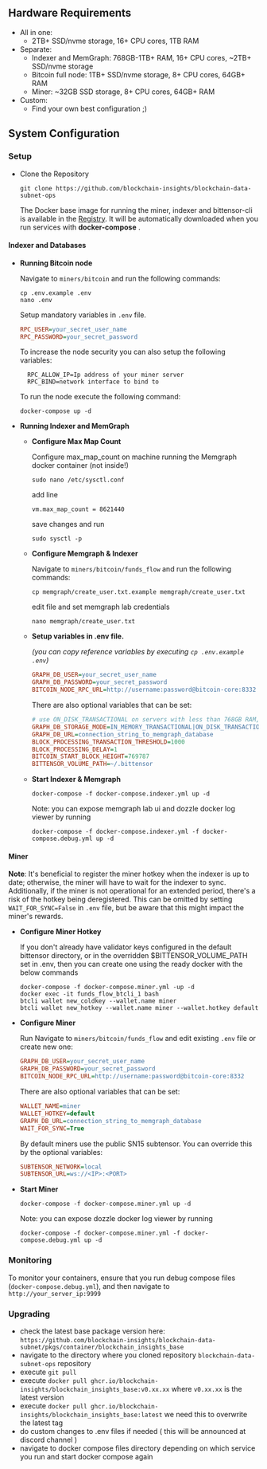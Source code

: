 ## Hardware Requirements
- All in one: 
  - 2TB+ SSD/nvme storage, 16+ CPU cores, 1TB RAM
- Separate:
  - Indexer and MemGraph: 768GB-1TB+ RAM, 16+ CPU cores, ~2TB+ SSD/nvme storage
  - Bitcoin full node: 1TB+ SSD/nvme storage, 8+ CPU cores, 64GB+ RAM
  - Miner: ~32GB SSD storage, 8+ CPU cores, 64GB+ RAM
- Custom:
  - Find your own best configuration ;)

## System Configuration

### Setup
- Clone the Repository
    ```
    git clone https://github.com/blockchain-insights/blockchain-data-subnet-ops
    ```

    The Docker base image for running the miner, indexer and bittensor-cli is available in the [Registry](https://github.com/blockchain-insights/blockchain-data-subnet/pkgs/container/blockchain_insights_base). It will be automatically downloaded when you run services with **docker-compose** .

#### Indexer and Databases

- **Running Bitcoin node**
  
  Navigate to ```miners/bitcoin``` and run the following commands:
  ```
  cp .env.example .env
  nano .env
  ```
  Setup mandatory variables in ```.env``` file.
  ```ini
  RPC_USER=your_secret_user_name
  RPC_PASSWORD=your_secret_password
  ```
  To increase the node security you can also setup the following variables:
  ```init
    RPC_ALLOW_IP=Ip address of your miner server
    RPC_BIND=network interface to bind to
  ```
    To run the node execute the following command:
    ```
    docker-compose up -d
    ```

- **Running Indexer and MemGraph**

  - **Configure Max Map Count**

    Configure max_map_count on machine running the Memgraph docker container (not inside!)
  
    ```
    sudo nano /etc/sysctl.conf
    ```

    add line

    ```
    vm.max_map_count = 8621440
    ```
    save changes and run
    ```
    sudo sysctl -p
    ```

  - **Configure Memgraph & Indexer**
  
    Navigate to ```miners/bitcoin/funds_flow``` and run the following commands:
  
    ```
    cp memgraph/create_user.txt.example memgraph/create_user.txt
    ```
    edit file and set memgraph lab credentials
    ```
    nano memgraph/create_user.txt
    ```
  - **Setup variables in .env file.**
  
    _(you can copy reference variables by executing ```cp .env.example .env```)_
    ```ini
    GRAPH_DB_USER=your_secret_user_name
    GRAPH_DB_PASSWORD=your_secret_password
    BITCOIN_NODE_RPC_URL=http://username:password@bitcoin-core:8332
    ```
    There are also optional variables that can be set:
    ```ini
    # use ON_DISK_TRANSACTIONAL on servers with less than 768GB RAM, but indexing can take 1 month instead of few days
    GRAPH_DB_STORAGE_MODE=IN_MEMORY_TRANSACTIONAL|ON_DISK_TRANSACTIONAL
    GRAPH_DB_URL=connection_string_to_memgraph_database
    BLOCK_PROCESSING_TRANSACTION_THRESHOLD=1000
    BLOCK_PROCESSING_DELAY=1
    BITCOIN_START_BLOCK_HEIGHT=769787
    BITTENSOR_VOLUME_PATH=~/.bittensor
    ```
  - **Start Indexer & Memgraph**
    ```
    docker-compose -f docker-compose.indexer.yml up -d
    ```
    Note: you can expose memgraph lab ui and dozzle docker log viewer by running 
    ```
    docker-compose -f docker-compose.indexer.yml -f docker-compose.debug.yml up -d
    ```

#### Miner
**Note**: It's beneficial to register the miner hotkey when the indexer is up to date; otherwise, the miner will have to wait for the indexer to sync. Additionally, if the miner is not operational for an extended period, there's a risk of the hotkey being deregistered.
This can be omitted by setting ```WAIT_FOR_SYNC=False``` in ```.env``` file, but be aware that this might impact the miner's rewards.
- **Configure Miner Hotkey**

  If you don't already have validator keys configured in the default bittensor directory, or in the overridden $BITTENSOR_VOLUME_PATH set in .env, then you can create one using the ready docker with the below commands
  ```
  docker-compose -f docker-compose.miner.yml -up -d
  docker exec -it funds_flow_btcli_1 bash
  btcli wallet new_coldkey --wallet.name miner
  btcli wallet new_hotkey --wallet.name miner --wallet.hotkey default
  ```
- **Configure Miner**

  Run 
  Navigate to ```miners/bitcoin/funds_flow``` and edit existing ```.env``` file or create new one:

  ```ini
  GRAPH_DB_USER=your_secret_user_name
  GRAPH_DB_PASSWORD=your_secret_password
  BITCOIN_NODE_RPC_URL=http://username:password@bitcoin-core:8332
  
  ```
  There are also optional variables that can be set:
  ```ini
  WALLET_NAME=miner
  WALLET_HOTKEY=default
  GRAPH_DB_URL=connection_string_to_memgraph_database
  WAIT_FOR_SYNC=True
  ```
  By default miners use the public SN15 subtensor. You can override this by the optional variables:
  ```ini
  SUBTENSOR_NETWORK=local
  SUBTENSOR_URL=ws://<IP>:<PORT>
  ```
- **Start Miner**
  ```
  docker-compose -f docker-compose.miner.yml up -d
  ```
  Note: you can expose dozzle docker log viewer by running 
  ```
  docker-compose -f docker-compose.miner.yml -f docker-compose.debug.yml up -d
  ```
    
### Monitoring

To monitor your containers, ensure that you run debug compose files (```docker-compose.debug.yml```), and then navigate to ```http://your_server_ip:9999```

### Upgrading

- check the latest base package version here:
```https://github.com/blockchain-insights/blockchain-data-subnet/pkgs/container/blockchain_insights_base```
- navigate to the directory where you cloned repository ```blockchain-data-subnet-ops``` repository
- execute ```git pull```
- execute ```docker pull ghcr.io/blockchain-insights/blockchain_insights_base:v0.xx.xx``` where ```v0.xx.xx``` is the latest version
- execute ```docker pull ghcr.io/blockchain-insights/blockchain_insights_base:latest``` we need this to overwrite the latest tag
- do custom changes to .env files if needed ( this will be announced at discord channel )
- navigate to docker compose files directory depending on which service you run and start docker compose again
